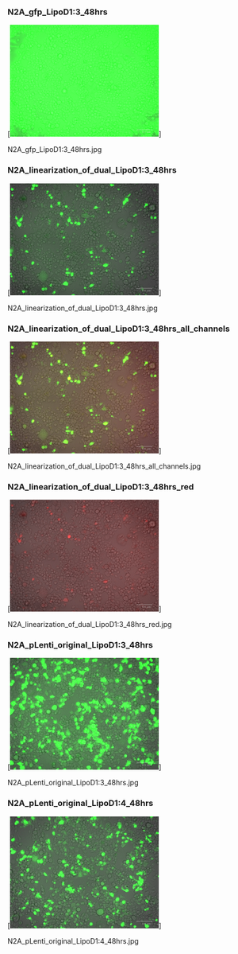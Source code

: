 ### N2A_gfp_LipoD1:3_48hrs

[<img src='N2A_gfp_LipoD1:3_48hrs.jpg' width='300' />]

N2A_gfp_LipoD1:3_48hrs.jpg

### N2A_linearization_of_dual_LipoD1:3_48hrs

[<img src='N2A_linearization_of_dual_LipoD1:3_48hrs.jpg' width='300' />]

N2A_linearization_of_dual_LipoD1:3_48hrs.jpg

### N2A_linearization_of_dual_LipoD1:3_48hrs_all_channels

[<img src='N2A_linearization_of_dual_LipoD1:3_48hrs_all_channels.jpg' width='300' />]

N2A_linearization_of_dual_LipoD1:3_48hrs_all_channels.jpg

### N2A_linearization_of_dual_LipoD1:3_48hrs_red

[<img src='N2A_linearization_of_dual_LipoD1:3_48hrs_red.jpg' width='300' />]

N2A_linearization_of_dual_LipoD1:3_48hrs_red.jpg

### N2A_pLenti_original_LipoD1:3_48hrs

[<img src='N2A_pLenti_original_LipoD1:3_48hrs.jpg' width='300' />]

N2A_pLenti_original_LipoD1:3_48hrs.jpg

### N2A_pLenti_original_LipoD1:4_48hrs

[<img src='N2A_pLenti_original_LipoD1:4_48hrs.jpg' width='300' />]

N2A_pLenti_original_LipoD1:4_48hrs.jpg

